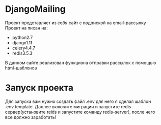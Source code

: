 # DjangoMailing
Проект представляет из себя сайт с подпиской на email-рассылку
Проект на писан на:
 - python2.7
 - django1.11
 - celery4.4.7
 - redis3.5.3

В данном сайте реализован функциона отправки рассылок с помощью html-шаблонов

# Запуск проекта
Для запуска вам нужно создать файл .env для него я сделал шаблон .env.template.
Даллее включите миграции и запустите redis сервер(установите reids и запустите команду redis-server), после чего все должно заработать!
